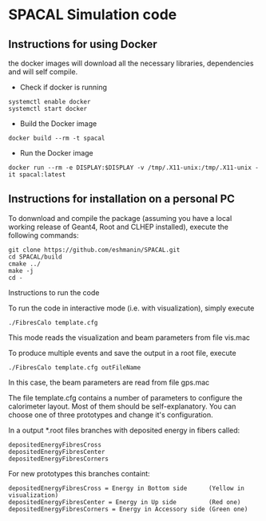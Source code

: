 # SPACAL Simulation code
## Instructions for using Docker
the docker images will download all the necessary libraries, dependencies and will self compile.
* Check if docker is running
```
systemctl enable docker
systemctl start docker
```
* Build the Docker image
```
docker build --rm -t spacal
```
* Run the Docker image
```
docker run --rm -e DISPLAY:$DISPLAY -v /tmp/.X11-unix:/tmp/.X11-unix -it spacal:latest
```



## Instructions for installation on a personal PC

To donwnload and compile the package (assuming you have a local working release of Geant4, Root and CLHEP installed), execute the following commands:
```
git clone https://github.com/eshmanin/SPACAL.git
cd SPACAL/build
cmake ../
make -j
cd -
```
Instructions to run the code

To run the code in interactive mode (i.e. with visualization), simply execute
```
./FibresCalo template.cfg
```
This mode reads the visualization and beam parameters from file vis.mac

To produce multiple events and save the output in a root file, execute
```
./FibresCalo template.cfg outFileName
```
In this case, the beam parameters are read from file gps.mac

The file template.cfg contains a number of parameters to configure the calorimeter layout. Most of them should be self-explanatory. You can choose one of three prototypes and change it's configuration.

In a output *.root files branches with deposited energy in fibers called:
```
depositedEnergyFibresCross
depositedEnergyFibresCenter
depositedEnergyFibresCorners
```
For new prototypes this branches containt:
```
depositedEnergyFibresCross = Energy in Bottom side      (Yellow in visualization)
depositedEnergyFibresCenter = Energy in Up side         (Red one)
depositedEnergyFibresCorners = Energy in Accessory side (Green one)
```



